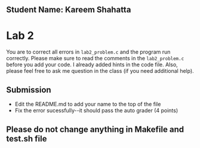 
## Student Name: Kareem Shahatta

# Lab 2

You are to correct all errors in `lab2_problem.c` and the program run correctly. Please make sure to read the comments in the `lab2_problem.c` before you add your code. I already added hints in the code file. Also, please feel free to ask me question in the class (if you need additional help).

## Submission

- Edit the README.md to add your name to the top of the file 
- Fix the error sucessfully--it should pass the auto grader (4 points)   
 

## Please do not change anything in Makefile and test.sh file

